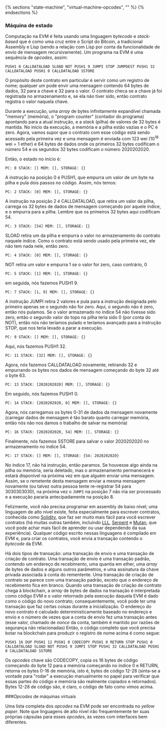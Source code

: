 {% sections "state-machine", "virtual-machine-opcodes", "" %}
{% endsections %}

<!--include "git+https://github.com/ethereum/wiki.wiki.git/Ethereum-Development-Tutorial.md" %}
Was  https://github.com/ethereum/go-ethereum/wiki/Opcodes-cost-and-gas but currently missing--
Versão publicada-->

### Máquina de estado

Computação na EVM é feita usando uma linguagem *bytecode* e *stack-based* que é como uma cruz entre o Script do Bitcoin, a tradicional Assembly e Lisp (sendo a relação com Lisp por conta da funcionalidade de envio de mensagem recursivamente). Um programa na EVM é uma sequência de *opcodes*, assim:

    PUSH1 0 CALLDATALOAD SLOAD NOT PUSH1 9 JUMPI STOP JUMPDEST PUSH1 32 CALLDATALOAD PUSH1 0 CALLDATALOAD SSTORE

O propósito deste contrato em particular é servir como um registro de nome; qualquer um pode envir uma mensagem contendo 64 bytes de dados, 32 para a chave e 32 para o valor. O contrato checa se a chave já foi registrada no armazenamento e, se ela não tiver sido, então contrato registra o valor naquela chave.

Durante a execução, uma *array* de bytes infinitamente expandível chamada "memory" (memória), o "program counter" (contador do programa) apontando para a atual instrução, e a *stack* (pilha) de valores de 32 bytes é mantida. No início da execução, a memória e a pilha estão vazias e o PC é zero. Agora, vamos supor que o contrato com esse código está sendo acessado pela primeira vez e uma mensagem é enviada com 123 wei (10<sup>18</sup> wei = 1 ether) e 64 bytes de dados onde os primeiros 32 bytes codificam o número 54 e os segundos 32 bytes codificam o número 2020202020.

Então, o estado no início é:

    PC: 0 STACK: [] MEM: [], STORAGE: {}

A instrução na posição 0 é PUSH1, que empurra um valor de um byte na pilha e pula dois passos no código. Assim, nós temos:

    PC: 2 STACK: [0] MEM: [], STORAGE: {}

A instrução na posição 2 é CALLDATALOAD, que retira um valor da pilha, carrega os 32 bytes de dados de mensagem começando por aquele índice, e o empurra para a pilha. Lembre que os primeiros 32 bytes aqui codificam 54.


    PC: 3 STACK: [54] MEM: [], STORAGE: {}

SLOAD retira um da pilha e empurra o valor no armazenamento do contrato naquele índice. Como o contrato está sendo usado pela primeira vez, ele não tem nada nele, então zero.

    PC: 4 STACK: [0] MEM: [], STORAGE: {}

NOT retira um valor e empurra 1 se o valor for zero, caso contrário, 0

    PC: 5 STACK: [1] MEM: [], STORAGE: {}

em seguida, nós fazemos PUSH1 9.

    PC: 7 STACK: [1, 9] MEM: [], STORAGE: {}

A instrução JUMPI retira 2 valores e pula para a instrução designada pelo primeiro apenas se o segundo não for zero. Aqui, o segundo não é zero, então nós pulamos. Se o valor armazenado no índice 54 não tivesse sido zero, então o segundo valor do topo na pilha teria sido 0 (por conta do NOT), então nós não teríamos pulado e teríamos avançado para a instrução STOP, que nos teria levado a parar a execução.

    PC: 9 STACK: [] MEM: [], STORAGE: {}

Aqui, nós fazemos PUSH1 32.

    PC: 11 STACK: [32] MEM: [], STORAGE: {}

Agora, nós fazemos CALLDATALOAD novamente, retirando 32 e empurrando os bytes nos dados de mensagem  começando do byte 32 até o byte 63.

    PC: 13 STACK: [2020202020] MEM: [], STORAGE: {}

Em seguido, nós fazemos PUSH1 0.

    PC: 14 STACK: [2020202020, 0] MEM: [], STORAGE: {}

Agora, nós carregamos os bytes 0-31 de dados da mensagem novamente (carregar dados de mensagem é tão barato quanto carregar memória, então nós não nos damos o trabalho de salvar na memória)

    PC: 16 STACK: [2020202020, 54] MEM: [], STORAGE: {}

Finalmente, nós fazemos SSTORE para salvar o valor 2020202020 no armazenamento no índice 54.

    PC: 17 STACK: [] MEM: [], STORAGE: {54: 2020202020}

No índice 17, não há instrução, então paramos. Se houvesse algo ainda na pilha ou memória, seria deletado, mas o armazenamento permanecerá e estará disponível na próxima vez em que alguém enviar uma mensagem. Assim, se o remetente desta mensagem enviar a mesma mensagem novamente (ou talvez outra pessoa tente re-registrar 54 para 3030303030), na próxima vez o `JUMPI` na posição 7 não iria ser processado e a execução pararia antecipadamente na posição 8.

Felizmente, você não precisa programar em assembly de baixo nível; uma linguagem de alto nível existe, feita especialmente para escrever contratos, conhecida como [Solidity](https://github.com/ethereum/wiki/wiki/Solidity), que faz ser muito mais fácil para você escrever contratos (há muitas outras também, incluindo [LLL](https://github.com/ethereum/cpp-ethereum/wiki/LLL-PoC-5), [Serpent](https://github.com/ethereum/wiki/wiki/Serpent) e [Mutan](https://github.com/ethereum/go-ethereum/wiki/Mutan-0.2), que você pode achar mais fácil de aprender ou usar dependendo da sua experiência). Qualquer código escrito nessas linguagens é compilado em EVM e, para criar os contratos, você envia a transação contendo o *bytecode* da EVM.

Há dois tipos de transação: uma transação de envio e uma transação de criação de contrato. Uma transação de envio é uma transação padrão, contendo um endereço de recebimento, uma quantia em ether, uma *array* de bytes de dados e alguns outros parâmetros, e uma assinatura da chave privada associada à conta do rementente. Uma transação de criação de contrato se parece com uma transação padrão, exceto que o endereço de recebimento fica em branco. Quando uma transação de criação de contrato chega à blockchain, a *array* de bytes de dados na transação é interpretada como código EVM e o valor retornado pela execução daquela EVM é dado como o código do novo contrato; consequentemente, você pode ter uma transação que faz certas coisas durante a inicialização. O endereço do novo contrato é calculado deterministicamente baseado no endereço e envio e o número de vezes que a conta de envio fez uma transação antes (esse valor, chamado de *nonce* da conta, também é mantido por razões de segurança não relacionadas) Então, o código completo que você precisa botar na blockchain para produzir o registro de nome acima é como segue:

    PUSH1 16 DUP PUSH1 12 PUSH1 0 CODECOPY PUSH1 0 RETURN STOP PUSH1 0 CALLDATALOAD SLOAD NOT PUSH1 9 JUMPI STOP PUSH1 32 CALLDATALOAD PUSH1 0 CALLDATALOAD SSTORE

Os *opcodes* chave são CODECOPY, copia os 16 bytes de código começando do byte 12 para a memória começando no índice 0 e RETURN, retorna os bytes 0-16 de memória, isto é, bytes de código 12-28 (sinta-se a vontade para "rodar" a execução manualmente no papel para verificar que essas partes do código e memória são realmente copiados e retornados). Bytes 12-28 de código são, é claro, o código de fato como vimos acima.

###*Opcodes* de máquinas virtuais

Uma lista completa dos *opcodes* na EVM pode ser encontrada no *yellow paper*. Note que linguagens de alto nível irão frequentemente ter suas próprias cápsulas para esses *opcodes*, às vezes com interfaces bem diferentes.
